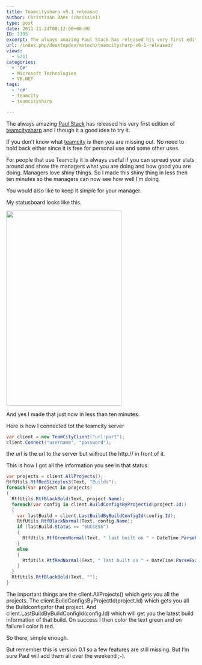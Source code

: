 ```yaml
---
title: Teamcitysharp v0.1 released
author: Christiaan Baes (chrissie1)
type: post
date: 2011-11-24T08:12:00+00:00
ID: 1395
excerpt: The always amazing Paul Stack has released his very first edition of teamcitysharp and I though it a good idea to try it.
url: /index.php/desktopdev/mstech/teamcitysharp-v0-1-released/
views:
  - 5711
categories:
  - 'C#'
  - Microsoft Technologies
  - VB.NET
tags:
  - 'c#'
  - teamcity
  - teamcitysharp

---
```

The always amazing [Paul Stack][1] has released his very first edition of [teamcitysharp][2] and I though it a good idea to try it.

If you don&#8217;t know what [teamcity][3] is then you are missing out. No need to hold back either since it is free for personal use and some other uses.

For people that use Teamcity it is always useful if you can spread your stats around and show the managers what you are doing and how good you are doing. Managers love shiny things. So I made this shiny thing in less then ten minutes so the managers can now see how well I&#8217;m doing. 

You would also like to keep it simple for your manager.

My statusboard looks like this.

<div class="image_block">
  <a href="/wp-content/uploads/users/chrissie1/teamcitysharp/teamcitysharp.png?mtime=1322128878"><img alt="" src="/wp-content/uploads/users/chrissie1/teamcitysharp/teamcitysharp.png?mtime=1322128878" width="307" height="519" /></a>
</div>

And yes I made that just now in less than ten minutes.

Here is how I connected tot the teamcity server

```csharp
var client = new TeamCityClient("url:port");
client.Connect("username", "password");
```
the url is the url to the server but without the http:// in front of it.

This is how I got all the information you see in that status.

```csharp
var projects = client.AllProjects();
RtfUtils.RtfRedSizeplus3(Text, "Builds");
foreach(var project in projects)
{
  RtfUtils.RtfBlackBold(Text, project.Name);
  foreach(var config in client.BuildConfigsByProjectId(project.Id))
  {
    var lastBuild = client.LastBuildByBuildConfigId(config.Id);
    RtfUtils.RtfBlackNormal(Text, config.Name);
    if (lastBuild.Status == "SUCCESS")
    {
      RtfUtils.RtfGreenNormal(Text, " last built on " + DateTime.ParseExact(lastBuild.StartDate, "yyyyMMddTHHmmsszzzzz", System.Globalization.CultureInfo.InvariantCulture).ToString("dd/MM/yyyy HH:mm"));   
    }
    else
    {
      RtfUtils.RtfRedNormal(Text, " last built on " + DateTime.ParseExact(lastBuild.StartDate, "yyyyMMddTHHmmsszzzzz", System.Globalization.CultureInfo.InvariantCulture).ToString("dd/MM/yyyy HH:mm"));  
    }
  }
  RtfUtils.RtfBlackBold(Text, "");
}
```
The important things are the client.AllProjects() which gets you all the projects. The client.BuildConfigsByProjectId(project.Id) which gets you all the Buildconfigsfor that project. And client.LastBuildByBuildConfigId(config.Id) which will get you the latest build information of that build. On success I then color the text green and on failure I color it red. 

So there, simple enough.

But remember this is version 0.1 so a few features are still missing. But I&#8217;m sure Paul will add them all over the weekend ;-).

 [1]: http://www.paulstack.co.uk/blog/
 [2]: http://www.paulstack.co.uk/blog/post/introducing-teamcitysharp.aspx
 [3]: http://www.jetbrains.com/teamcity/
